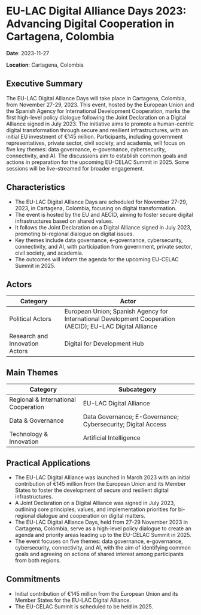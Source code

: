 # EU-LAC Digital Alliance Days 2023: Advancing Digital Cooperation in Cartagena, Colombia

**Date**: 2023-11-27

**Location**: Cartagena, Colombia

## Executive Summary

The EU-LAC Digital Alliance Days will take place in Cartagena, Colombia, from November 27-29, 2023. This event, hosted by the European Union and the Spanish Agency for International Development Cooperation, marks the first high-level policy dialogue following the Joint Declaration on a Digital Alliance signed in July 2023. The initiative aims to promote a human-centric digital transformation through secure and resilient infrastructures, with an initial EU investment of €145 million. Participants, including government representatives, private sector, civil society, and academia, will focus on five key themes: data governance, e-governance, cybersecurity, connectivity, and AI. The discussions aim to establish common goals and actions in preparation for the upcoming EU-CELAC Summit in 2025. Some sessions will be live-streamed for broader engagement.

## Characteristics

- The EU-LAC Digital Alliance Days are scheduled for November 27-29, 2023, in Cartagena, Colombia, focusing on digital transformation.
- The event is hosted by the EU and AECID, aiming to foster secure digital infrastructures based on shared values.
- It follows the Joint Declaration on a Digital Alliance signed in July 2023, promoting bi-regional dialogue on digital issues.
- Key themes include data governance, e-governance, cybersecurity, connectivity, and AI, with participation from government, private sector, civil society, and academia.
- The outcomes will inform the agenda for the upcoming EU-CELAC Summit in 2025.

## Actors

| Category | Actor |
| --- | --- |
| Political Actors | European Union; Spanish Agency for International Development Cooperation (AECID); EU-LAC Digital Alliance |
| Research and Innovation Actors | Digital for Development Hub |

## Main Themes

| Category | Subcategory |
| --- | --- |
| Regional & International Cooperation | EU-LAC Digital Alliance |
| Data & Governance | Data Governance; E-Governance; Cybersecurity; Digital Access |
| Technology & Innovation | Artificial Intelligence |

## Practical Applications

- The EU-LAC Digital Alliance was launched in March 2023 with an initial contribution of €145 million from the European Union and its Member States to foster the development of secure and resilient digital infrastructures.
- A Joint Declaration on a Digital Alliance was signed in July 2023, outlining core principles, values, and implementation priorities for bi-regional dialogue and cooperation on digital matters.
- The EU-LAC Digital Alliance Days, held from 27-29 November 2023 in Cartagena, Colombia, serve as a high-level policy dialogue to create an agenda and priority areas leading up to the EU-CELAC Summit in 2025.
- The event focuses on five themes: data governance, e-governance, cybersecurity, connectivity, and AI, with the aim of identifying common goals and agreeing on actions of shared interest among participants from both regions.

## Commitments

- Initial contribution of €145 million from the European Union and its Member States for the EU-LAC Digital Alliance.
- The EU-CELAC Summit is scheduled to be held in 2025.